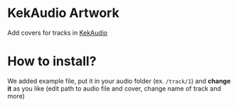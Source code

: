 # KekAudio Artwork
Add covers for tracks in [KekAudio](https://github.com/kektris/kekaudio)
# How to install?
We added example file, put it in your audio folder (ex. `/track/1`) and __change it__ as you like (edit path to audio file and cover, change name of track and more)
